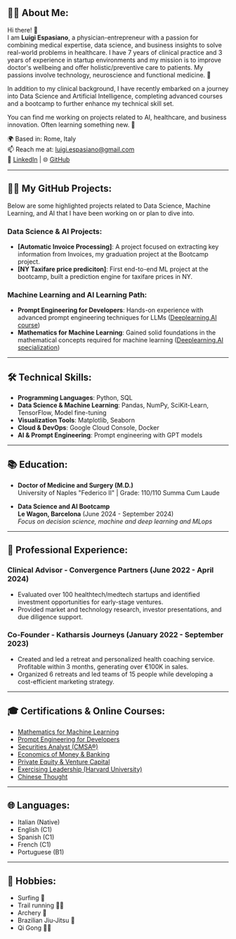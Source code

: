 ## 👨‍⚕️ About Me:

Hi there! 👋  
I am **Luigi Espasiano**, a physician-entrepreneur with a passion for combining medical expertise, data science, and business insights to solve real-world problems in healthcare. I have 7 years of clinical practice and 3 years of experience in startup environments and my mission is to improve doctor's wellbeing and offer holistic/preventive care to patients. My passions involve technology, neuroscience and functional medicine. 🚀

In addition to my clinical background, I have recently embarked on a journey into Data Science and Artificial Intelligence, completing advanced courses and a bootcamp to further enhance my technical skill set.

You can find me working on projects related to AI, healthcare, and business innovation. Often learning something new. 🧐

🌍 Based in: Rome, Italy  
📫 Reach me at: [luigi.espasiano@gmail.com](mailto:luigi.espasiano@gmail.com)  
💼 [LinkedIn](https://www.linkedin.com/in/luigiespasiano) | 🌐 [GitHub](https://github.com/luexp)

---

## 🧑‍💻 My GitHub Projects:

Below are some highlighted projects related to Data Science, Machine Learning, and AI that I have been working on or plan to dive into.

### Data Science & AI Projects:
- **[Automatic Invoice Processing]**: A project focused on extracting key information from Invoices, my graduation project at the Bootcamp project.
- **[NY Taxifare price prediciton]**: First end-to-end ML project at the bootcamp, built a prediction engine for taxifare prices in NY.

### Machine Learning and AI Learning Path:
- **Prompt Engineering for Developers**: Hands-on experience with advanced prompt engineering techniques for LLMs ([Deeplearning.AI course](https://www.deeplearning.ai/short-courses/chatgpt-prompt-engineering-for-developers/))
- **Mathematics for Machine Learning**: Gained solid foundations in the mathematical concepts required for machine learning ([Deeplearning.AI specialization](https://www.deeplearning.ai/courses/mathematics-for-machine-learning-and-data-science-specialization/))

---

## 🛠️ Technical Skills:

- **Programming Languages**: Python, SQL
- **Data Science & Machine Learning**: Pandas, NumPy, SciKit-Learn, TensorFlow, Model fine-tuning
- **Visualization Tools**: Matplotlib, Seaborn
- **Cloud & DevOps**: Google Cloud Console, Docker
- **AI & Prompt Engineering**: Prompt engineering with GPT models

---

## 📚 Education:

- **Doctor of Medicine and Surgery (M.D.)**  
  University of Naples "Federico II" | Grade: 110/110 Summa Cum Laude  

- **Data Science and AI Bootcamp**  
  **Le Wagon, Barcelona** (June 2024 - September 2024)  
  _Focus on decision science, machine and deep learning and MLops_

---

## 💼 Professional Experience:

### Clinical Advisor - **Convergence Partners** (June 2022 - April 2024)  
- Evaluated over 100 healthtech/medtech startups and identified investment opportunities for early-stage ventures.
- Provided market and technology research, investor presentations, and due diligence support.

### Co-Founder - **Katharsis Journeys** (January 2022 - September 2023)  
- Created and led a retreat and personalized health coaching service. Profitable within 3 months, generating over €100K in sales.
- Organized 6 retreats and led teams of 15 people while developing a cost-efficient marketing strategy.

---

## 🎓 Certifications & Online Courses:

- [Mathematics for Machine Learning](https://www.deeplearning.ai/courses/mathematics-for-machine-learning-and-data-science-specialization/)
- [Prompt Engineering for Developers](https://www.deeplearning.ai/short-courses/chatgpt-prompt-engineering-for-developers/)
- [Securities Analyst (CMSA®)](https://corporatefinanceinstitute.com/certifications/capital-markets-securities-analyst-cmsa/)
- [Economics of Money & Banking](https://www.coursera.org/learn/money-banking)
- [Private Equity & Venture Capital](https://www.coursera.org/learn/private-equity)
- [Exercising Leadership (Harvard University)](https://pll.harvard.edu/course/exercising-leadership-foundational-principles)
- [Chinese Thought](https://www.edx.org/learn/humanities/university-of-hong-kong-humanity-and-nature-in-chinese-thought)

---

## 🌐 Languages:

- Italian (Native)
- English (C1)
- Spanish (C1)
- French (C1)
- Portuguese (B1)

---

## 🎯 Hobbies:

- Surfing 🌊
- Trail running 🏃‍♂️
- Archery 🎯
- Brazilian Jiu-Jitsu 🥋
- Qi Gong 🧘‍♂️
